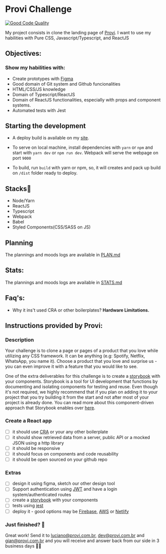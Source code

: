 # Provi Challenge
[![Good Code Quality](https://github.com/savio591/provi-clone/actions/workflows/codeInspector.yml/badge.svg?branch=dev)](https://github.com/savio591/provi-clone/actions/workflows/codeInspector.yml)

My project consists in clone the landing page of [Provi].
I want to use my habilities with Pure CSS, Javascript/Typescript, and ReactJS

## Objectives:

### Show my habilities with:
  * Create prototypes with [Figma]
  * Good domain of Git system and Github funcionalities
  * HTML/CSS/JS knowledge
  * Domain of Typescript/ReactJS
  * Domain of ReactJS functionalities, especially with props and component systems.
  * Automated tests with Jest

## Starting the development

* A deploy build is available on my [site](https://savilexperiments.com.br/provi-clone).

* To serve on local machine, install dependencies with ``yarn`` or ``npm`` and start with ``yarn dev`` or `npm run dev`. Webpack will serve the webpage on port ``9000``

* To build, run `build` with yarn or npm, so, it will creates and pack up build on `/dist` folder ready to deploy.

## Stacks🚀

* Node/Yarn
* ReactJS
* Typescript
* Webpack
* Babel
* Styled Components(CSS/SASS on JS)

## Planning
The plannings and moods logs are available in [PLAN.md](./PLAN.md)

## Stats: 
The plannings and moods logs are available in [STATS.md](./STATS.md)

## Faq's:
* Why it ins't used CRA or other boilerplates? **Hardware Limitations.**

## Instructions provided by Provi:

### Description
Your challenge is to clone a page or pages of a product that you love while utilizing any CSS framework. 
It can be anything (e.g: Spotify, Netflix, WhatsApp, you name it). Choose a product that you love and surprise us - 
you can even improve it with a feature that you would like to see.

One of the extra deliverables for this challenge is to create a [storybook] with your components. Storybook is a tool for UI development that functions by documenting and isolating components for testing and reuse. Even though it's not required, we highly recommend that if you plan on adding it to your project that you try building it from the start and not after most of your project is already done. You can read more about this component-driven approach that Storybook enables over [here].

### Create a React app
- [ ] it should use [CRA] or your any other boilerplate
- [ ] it should show retrieved data from a server, public API or a mocked JSON using a http library
- [ ] it should be responsive
- [ ] it should focus on components and code reusability
- [ ] it should be open sourced on your github repo

### Extras
- [ ] design it using figma, sketch our other design tool
- [ ] Support authentication using [JWT] and have a login system/authenticated routes
- [ ] create a [storybook] with your components
- [ ] tests using [jest]
- [ ] deploy it - good options may be [Firebase], [AWS] or [Netlify]

### Just finished? 💯
Great work! Send it to [luciano@provi.com.br], [dev@provi.com.br] and [gian@provi.com.br]
and you will receive and answer back from our side in 3 business days 🏃🏃


[Figma]: https://www.figma.com/
[Provi]: https://provi.com.br/
[storybook]: https://github.com/storybooks/storybook
[jest]: https://jestjs.io/
[Firebase]: https://firebase.google.com/docs/hosting
[AWS]: https://aws.amazon.com/
[Netlify]: https://www.netlify.com/
[CRA]: https://github.com/facebook/create-react-app
[JWT]: https://jwt.io/
[here]: https://www.componentdriven.org/

[luciano@provi.com.br]: mailto:luciano@provi.com.br
[gian@provi.com.br]: mailto:gian@provi.com.br
[dev@provi.com.br]: mailto:dev@provi.com.br
